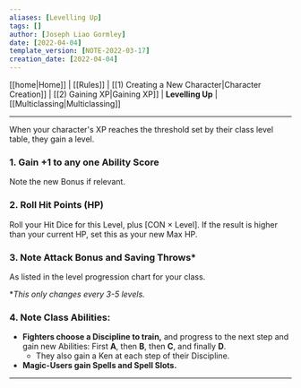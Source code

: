 ```yaml
---
aliases: [Levelling Up]
tags: []
author: [Joseph Liao Gormley]
date: [2022-04-04]
template_version: [NOTE-2022-03-17]
creation_date: [2022-04-04]
---
```

[[home|Home]] | [[Rules]] | [[1) Creating a New Character|Character Creation]] | [[2) Gaining XP|Gaining XP]] | **Levelling Up** | [[Multiclassing|Multiclassing]]
___
When your character's XP reaches the threshold set by their class level table, they gain a level.

### 1. Gain +1 to any one Ability Score
Note the new Bonus if relevant.

### 2. Roll Hit Points (HP)
Roll your Hit Dice for this Level, plus [CON $\times$ Level]. If the result is higher than your current HP, set this as your new Max HP.

### 3. Note Attack Bonus and Saving Throws*
As listed in the level progression chart for your class.

\**This only changes every 3-5 levels.*

### 4. **Note Class Abilities:**
- **Fighters choose a Discipline to train,** and progress to the next step and gain new Abilities: First **A**, then **B**, then **C**, and finally **D**.
	- They also gain a Ken at each step of their Discipline.
- **Magic-Users gain Spells and Spell Slots.** <!--Revisit-->

___

